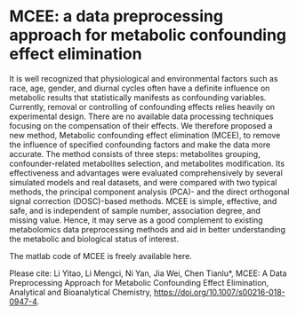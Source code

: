 # MCEE: a data preprocessing approach for metabolic confounding effect elimination
It is well recognized that physiological and environmental factors such as race, age, gender, and diurnal cycles often have a
definite influence on metabolic results that statistically manifests as confounding variables. Currently, removal or controlling of
confounding effects relies heavily on experimental design. There are no available data processing techniques focusing on the
compensation of their effects. We therefore proposed a new method, Metabolic confounding effect elimination (MCEE), to
remove the influence of specified confounding factors and make the data more accurate. The method consists of three steps:
metabolites grouping, confounder-related metabolites selection, and metabolites modification. Its effectiveness and advantages
were evaluated comprehensively by several simulated models and real datasets, and were compared with two typical methods,
the principal component analysis (PCA)- and the direct orthogonal signal correction (DOSC)-based methods. MCEE is simple,
effective, and safe, and is independent of sample number, association degree, and missing value. Hence, it may serve as a good
complement to existing metabolomics data preprocessing methods and aid in better understanding the metabolic and biological
status of interest.

The matlab code of MCEE is freely available here.

Please cite: Li Yitao, Li Mengci, Ni Yan, Jia Wei, Chen Tianlu*, MCEE: A Data Preprocessing Approach for Metabolic Confounding Effect Elimination, Analytical and Bioanalytical Chemistry, https://doi.org/10.1007/s00216-018-0947-4.
